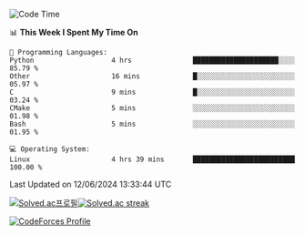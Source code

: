 
<!--START_SECTION:waka-->
![Code Time](http://img.shields.io/badge/Code%20Time-3%2C506%20hrs%2035%20mins-blue)

📊 **This Week I Spent My Time On** 

```text
💬 Programming Languages: 
Python                   4 hrs               █████████████████████░░░░   85.79 % 
Other                    16 mins             █░░░░░░░░░░░░░░░░░░░░░░░░   05.97 % 
C                        9 mins              █░░░░░░░░░░░░░░░░░░░░░░░░   03.24 % 
CMake                    5 mins              ░░░░░░░░░░░░░░░░░░░░░░░░░   01.98 % 
Bash                     5 mins              ░░░░░░░░░░░░░░░░░░░░░░░░░   01.95 % 

💻 Operating System: 
Linux                    4 hrs 39 mins       █████████████████████████   100.00 % 
```


 Last Updated on 12/06/2024 13:33:44 UTC
<!--END_SECTION:waka-->


[![Solved.ac프로필](http://mazassumnida.wtf/api/generate_badge?boj=hckim96)](https://solved.ac/hckim96)[![Solved.ac streak](http://mazandi.herokuapp.com/api?handle=hckim96&theme=dark)](https://solved.ac/hckim96)


[![CodeForces Profile](https://cf.leed.at?id=hckim96)](https://codeforces.com/profile/hckim96)

